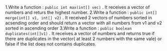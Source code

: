 1.Write a function : ```public int max(int[] vec)``` . It receives a vector of numbers and returs the highest number.
2.Write a function : ```public int[] merge(int[] v1, int[] v2)``` . It received 2 vectors of numbers sorted in acsending order and should return a vector with all numbers from v1 and v2 sorted in ascending order
3.Write a function : ```public boolean duplicates(int[]v1)``` . It receives a vector of numbers and returns true if there are duplicates in the vector( at least 2 numbers with the same vale) or false if the list does not contains duplicates.
